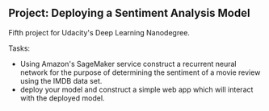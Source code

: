 ## Project: Deploying a Sentiment Analysis Model

Fifth project for Udacity's Deep Learning Nanodegree.

Tasks:
- Using Amazon's SageMaker service construct a recurrent neural network for the purpose of determining the sentiment of a movie review using the IMDB data set.
- deploy your model and construct a simple web app which will interact with the deployed model.
